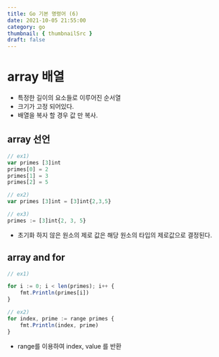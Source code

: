 ```yaml
---
title: Go 기본 명령어 (6)
date: 2021-10-05 21:55:00
category: go
thumbnail: { thumbnailSrc }
draft: false
---
```


# array 배열

- 특정한 길이의 요소들로 이루어진 순서열
- 크기가 고정 되어있다.
- 배열을 복사 할 경우 값 만 복사.

## array 선언

```javascript
// ex1)
var primes [3]int
primes[0] = 2
primes[1] = 3
primes[2] = 5

// ex2)
var primes [3]int = [3]int{2,3,5}

// ex3)
primes := [3]int{2, 3, 5}
```

- 초기화 하지 않은 원소의 제로 값은 해당 원소의 타입의 제로값으로 결정된다.

## array and for

```javascript
// ex1)

for i := 0; i < len(primes); i++ {
 	fmt.Println(primes[i])
}

// ex2)
for index, prime := range primes {
 	fmt.Println(index, prime)
}
```

- range를 이용하여 index, value 를 반환

